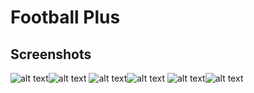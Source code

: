 # Football Plus
## Screenshots
![alt text](Screenshots/0.png)![alt text](Screenshots/0.png)
![alt text](Screenshots/0.png)![alt text](Screenshots/0.png)
![alt text](Screenshots/0.png)![alt text](Screenshots/0.png)
